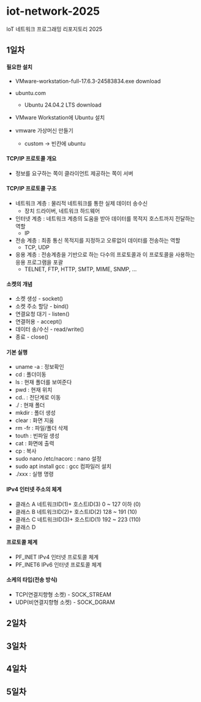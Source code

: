 # iot-network-2025
loT  네트워크 프로그래밍 리포지토리 2025

## 1일차

#### 필요한 설치
- VMware-workstation-full-17.6.3-24583834.exe download
- ubuntu.com 
    - Ubuntu 24.04.2 LTS download
- VMware Workstation에 Ubuntu 설치

- vmware 가상머신 만들기
    - custom -> 빈칸에 ubuntu
    
#### TCP/IP 프로토콜 개요 
- 정보를 요구하는 쪽이 클라이언트 제공하는 쪽이 서버

#### TCP/IP 프로토콜 구조
- 네트워크 계층 : 물리적 네트워크를 통한 실제 데이터 송수신 
    - 장치 드라이버, 네트워크 하드웨어
- 인터넷 계층 : 네트워크 계층의 도움을 받아 데이터를 목적지 호스트까지 전달하는 역할
    - IP
- 전송 계층 : 최종 통신 목적지를 지정하고 오류없이 데이터를 전송하는 역할
    - TCP, UDP
- 응용 계층 : 전송계층을 기반으로 하는 다수의 프로토콜과 이 프로토콜을 사용하는 응용 프로그램을 포괄
    - TELNET, FTP, HTTP, SMTP, MIME, SNMP, ...


#### 소켓의 개념
- 소켓 생성 - socket()
- 소켓 주소 할당 - bind()
- 연결요청 대기 - listen()
- 연결허용 - accept()
- 데이터 송/수신 - read/write()
- 종료 - close()

#### 기본 실행
- uname -a : 정보확인
- cd : 폴더이동
- ls : 현재 폴더를 보여준다
- pwd : 현재 위치
- cd.. : 전단계로 이동
- ./ : 현재 폴더
- mkdir : 폴더 생성
- clear : 화면 지움
- rm -fr : 파일/폴더 삭제
- touth : 빈파일 생성
- cat : 화면에 출력 
- cp : 복사
- sudo nano /etc/nacorc : nano 설정
- sudo apt install gcc : gcc 컴파일러 설치
- ./xxx : 실행 명령

#### IPv4 인터넷 주소의 체계
- 클래스 A  네트워크ID(1)+ 호스트ID(3)  0 ~ 127 이하 (0)
- 클래스 B  네트워크ID(2)+ 호스트ID(2)  128 ~ 191 (10)
- 클래스 C  네트워크ID(3)+ 호스트ID(1)  192 ~ 223 (110)
- 클래스 D  

#### 프로토콜 체계
- PF_INET   IPv4 인터넷 프로토콜 체계
- PF_INET6  IPv6 인터넷 프로토콜 체계

#### 소케의 타입(전송 방식)
- TCP(연결지향형 소켓) - SOCK_STREAM
- UDP(비연결지향형 소켓) - SOCK_DGRAM

## 2일차

## 3일차

## 4일차

## 5일차